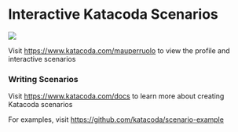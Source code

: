 # Interactive Katacoda Scenarios

[![](http://shields.katacoda.com/katacoda/mauperruolo/count.svg)](https://www.katacoda.com/mauperruolo "Get your profile on Katacoda.com")

Visit https://www.katacoda.com/mauperruolo to view the profile and interactive scenarios

### Writing Scenarios
Visit https://www.katacoda.com/docs to learn more about creating Katacoda scenarios

For examples, visit https://github.com/katacoda/scenario-example
